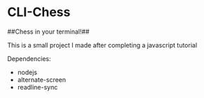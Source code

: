 # CLI-Chess
##Chess in your terminal!##

This is a small project I made after completing a javascript tutorial

Dependencies:
  - nodejs
  - alternate-screen
  - readline-sync
